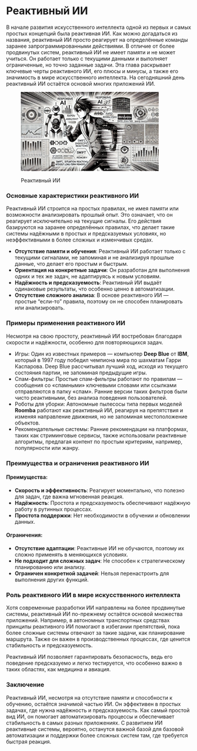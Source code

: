 # Реактивный ИИ

В начале развития искусственного интеллекта одной из первых и самых простых концепций была реактивная ИИ. Как можно догадаться из названия, реактивный ИИ просто реагирует на определённые команды заранее запрограммированными действиями. В отличие от более продвинутых систем, реактивный ИИ не имеет памяти и не может учиться. Он работает только с текущими данными и выполняет ограниченные, но точно заданные задачи. Эта глава раскрывает ключевые черты реактивного ИИ, его плюсы и минусы, а также его значимость в мире искусственного интеллекта. На сегодняшний день реактивный ИИ остаётся основой многих приложений ИИ.

<div align="left">

<figure><img src="../../.gitbook/assets/image (2).png" alt="" width="375"><figcaption><p>Реактивный ИИ</p></figcaption></figure>

</div>

### Основные характеристики реактивного ИИ

Реактивный ИИ строится на простых правилах, не имея памяти или возможности анализировать прошлый опыт. Это означает, что он реагирует исключительно на текущие сигналы. Его действия базируются на заранее определённых правилах, что делает такие системы надёжными в простых и предсказуемых условиях, но неэффективными в более сложных и изменчивых средах.

* **Отсутствие памяти и обучения**: Реактивный ИИ работает только с текущими сигналами, не запоминая и не анализируя прошлые данные, что делает его простым и быстрым.
* **Ориентация на конкретные задачи**: Он разработан для выполнения одних и тех же задач, не адаптируясь к новым условиям.
* **Надёжность и предсказуемость**: Реактивный ИИ выдаёт одинаковые результаты, что особенно ценно в автоматизации.
* **Отсутствие сложного анализа**: В основе реактивного ИИ — простые “если-то” правила, поэтому он не способен планировать или анализировать.

### Примеры применения реактивного ИИ

Несмотря на свою простоту, реактивный ИИ востребован благодаря скорости и надёжности, особенно для повторяющихся задач.

* Игры: Один из известных примеров — компьютер **Deep Blue** от **IBM**, который в 1997 году победил чемпиона мира по шахматам Гарри Каспарова. Deep Blue рассчитывал лучший ход, исходя из текущего состояния партии, не запоминая предыдущие игры.
* Спам-фильтры: Простые спам-фильтры работают по правилам — сообщения со «спамными» ключевыми словами или ссылками отправляются в папку «спам». Ранние версии таких фильтров были чисто реактивными, без анализа поведения пользователей.
* Роботы для уборки: Автономные пылесосы типа первых моделей **Roomba** работают как реактивный ИИ, реагируя на препятствия и изменяя направление движения, но не запоминая местоположение объектов.
* Рекомендательные системы: Ранние рекомендации на платформах, таких как стриминговые сервисы, также использовали реактивные алгоритмы, предлагая контент по простым критериям, например, популярности или жанру.

### Преимущества и ограничения реактивного ИИ

#### Преимущества:

* **Скорость и эффективность**: Реагирует моментально, что полезно для задач, где важна мгновенная реакция.
* **Надёжность**: Простота и предсказуемость обеспечивают надёжную работу в рутинных процессах.
* **Простота поддержки**: Нет необходимости в обучении и обновлении данных.

#### Ограничения:

* **Отсутствие адаптации**: Реактивные ИИ не обучаются, поэтому их сложно применять в меняющихся условиях.
* **Не подходит для сложных задач**: Не способен к стратегическому планированию или анализу.
* **Ограничен конкретной задачей**: Нельзя перенастроить для выполнения других функций.

### Роль реактивного ИИ в мире искусственного интеллекта

Хотя современные разработки ИИ направлены на более продвинутые системы, реактивный ИИ по-прежнему остаётся основой множества приложений. Например, в автономных транспортных средствах принципы реактивного ИИ помогают в избегании препятствий, пока более сложные системы отвечают за такие задачи, как планирование маршрута. Также он важен в производственных процессах, где ценится стабильность и предсказуемость.

Реактивный ИИ позволяет гарантировать безопасность, ведь его поведение предсказуемо и легко тестируется, что особенно важно в таких областях, как медицина и авиация.

### Заключение

Реактивный ИИ, несмотря на отсутствие памяти и способности к обучению, остаётся значимой частью ИИ. Он эффективен в простых задачах, где нужна надёжность и предсказуемость. Как самый простой вид ИИ, он помогает автоматизировать процессы и обеспечивает стабильность в самых разных приложениях. С развитием ИИ реактивные системы, вероятно, останутся важной базой для базовой автоматизации и поддержки более сложных систем там, где требуется быстрая реакция.
